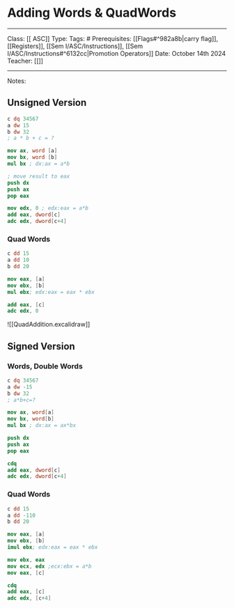 # Adding Words & QuadWords
___
Class: [[ ASC]]
Type: 
Tags: # 
Prerequisites: [[Flags#^982a8b|carry flag]], [[Registers]], [[Sem I/ASC/Instructions]], [[Sem I/ASC/Instructions#^6132cc|Promotion Operators]]
Date: October 14th 2024
Teacher: [[]]
___
Notes:

## Unsigned Version
```nasm
c dq 34567
a dw 15 
b dw 32
; a * b + c = ?

mov ax, word [a]
mov bx, word [b]
mul bx ; dx:ax = a*b

; move result to eax
push dx
push ax
pop eax

mov edx, 0 ; edx:eax = a*b 
add eax, dword[c]
adc edx, dword[c+4]

```

### Quad Words 
```nasm
c dd 15 
a dd 10 
b dd 20 

mov eax, [a]
mov ebx, [b]
mul ebx; edx:eax = eax * ebx

add eax, [c]
adc edx, 0
```


![[QuadAddition.excalidraw]]
## Signed Version
### Words, Double Words
```nasm
c dq 34567
a dw -15 
b dw 32 
; a*b+c=?

mov ax, word[a]
mov bx, word[b]
mul bx ; dx:ax = ax*bx

push dx
push ax
pop eax

cdq 
add eax, dword[c]
adc edx, dword[c+4]
```

### Quad Words
```nasm
c dd 15 
a dd -110 
b dd 20 

mov eax, [a]
mov ebx, [b]
imul ebx; edx:eax = eax * ebx

mov ebx, eax 
mov ecx, edx ;ecx:ebx = a*b
mov eax, [c]

cdq
add eax, [c]
adc edx, [c+4]
```